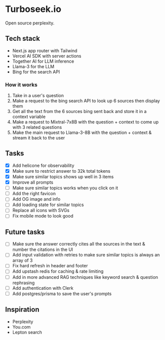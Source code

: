 # Turboseek.io

Open source perplexity.

## Tech stack

- Next.js app router with Tailwind
- Vercel AI SDK with server actions
- Together AI for LLM inference
- Llama-3 for the LLM
- Bing for the search API

### How it works

1. Take in a user's question
2. Make a request to the bing search API to look up 6 sources then display them
3. Get all the text from the 6 sources bing sent back and store it in a context variable
4. Make a request to Mixtral-7x8B with the question + context to come up with 3 related questions
5. Make the main request to Llama-3-8B with the question + context & stream it back to the user

## Tasks

- [x] Add helicone for observability
- [x] Make sure to restrict answer to 32k total tokens
- [x] Make sure similar topics shows up well in 3 items
- [x] Improve all prompts
- [ ] Make sure similar topics works when you click on it
- [ ] Add the right favicon
- [ ] Add OG image and info
- [ ] Add loading state for similar topics
- [ ] Replace all icons with SVGs
- [ ] Fix mobile mode to look good

## Future tasks

- [ ] Make sure the answer correctly cites all the sources in the text & number the citations in the UI
- [ ] Add input validation with retries to make sure similar topics is always an array of 3
- [ ] Fix hard refresh in header and footer
- [ ] Add upstash redis for caching & rate limiting
- [ ] Add in more advanced RAG techniques like keyword search & question rephrasing
- [ ] Add authentication with Clerk
- [ ] Add postgres/prisma to save the user's prompts

## Inspiration

- Perplexity
- You.com
- Lepton search

